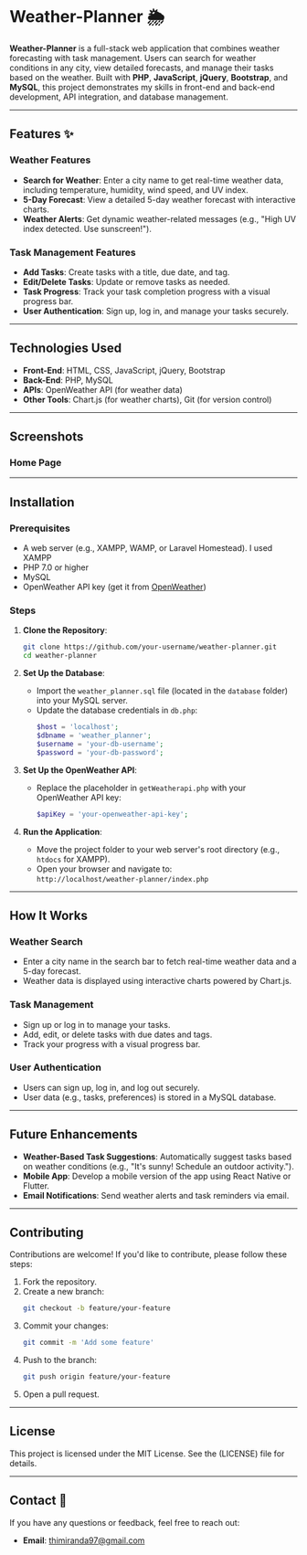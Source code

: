 # Weather-Planner 🌦️

**Weather-Planner** is a full-stack web application that combines weather forecasting with task management. Users can search for weather conditions in any city, view detailed forecasts, and manage their tasks based on the weather. Built with **PHP**, **JavaScript**, **jQuery**, **Bootstrap**, and **MySQL**, this project demonstrates my skills in front-end and back-end development, API integration, and database management.

---

## Features ✨

### Weather Features

- **Search for Weather**: Enter a city name to get real-time weather data, including temperature, humidity, wind speed, and UV index.
- **5-Day Forecast**: View a detailed 5-day weather forecast with interactive charts.
- **Weather Alerts**: Get dynamic weather-related messages (e.g., "High UV index detected. Use sunscreen!").

### Task Management Features

- **Add Tasks**: Create tasks with a title, due date, and tag.
- **Edit/Delete Tasks**: Update or remove tasks as needed.
- **Task Progress**: Track your task completion progress with a visual progress bar.
- **User Authentication**: Sign up, log in, and manage your tasks securely.

---

## Technologies Used

- **Front-End**: HTML, CSS, JavaScript, jQuery, Bootstrap
- **Back-End**: PHP, MySQL
- **APIs**: OpenWeather API (for weather data)
- **Other Tools**: Chart.js (for weather charts), Git (for version control)

---

## Screenshots

### Home Page

---

## Installation

### Prerequisites

- A web server (e.g., XAMPP, WAMP, or Laravel Homestead). I used XAMPP
- PHP 7.0 or higher
- MySQL
- OpenWeather API key (get it from [OpenWeather](https://openweathermap.org/api))

### Steps

1. **Clone the Repository**:

   ```bash
   git clone https://github.com/your-username/weather-planner.git
   cd weather-planner
   ```

2. **Set Up the Database**:

   - Import the `weather_planner.sql` file (located in the `database` folder) into your MySQL server.
   - Update the database credentials in `db.php`:
     ```php
     $host = 'localhost';
     $dbname = 'weather_planner';
     $username = 'your-db-username';
     $password = 'your-db-password';
     ```

3. **Set Up the OpenWeather API**:

   - Replace the placeholder in `getWeatherapi.php` with your OpenWeather API key:
     ```php
     $apiKey = 'your-openweather-api-key';
     ```

4. **Run the Application**:
   - Move the project folder to your web server's root directory (e.g., `htdocs` for XAMPP).
   - Open your browser and navigate to:  
     `http://localhost/weather-planner/index.php`

---

## How It Works

### Weather Search

- Enter a city name in the search bar to fetch real-time weather data and a 5-day forecast.
- Weather data is displayed using interactive charts powered by Chart.js.

### Task Management

- Sign up or log in to manage your tasks.
- Add, edit, or delete tasks with due dates and tags.
- Track your progress with a visual progress bar.

### User Authentication

- Users can sign up, log in, and log out securely.
- User data (e.g., tasks, preferences) is stored in a MySQL database.

---

## Future Enhancements

- **Weather-Based Task Suggestions**: Automatically suggest tasks based on weather conditions (e.g., "It's sunny! Schedule an outdoor activity.").
- **Mobile App**: Develop a mobile version of the app using React Native or Flutter.
- **Email Notifications**: Send weather alerts and task reminders via email.

---

## Contributing

Contributions are welcome! If you'd like to contribute, please follow these steps:

1. Fork the repository.
2. Create a new branch:
   ```bash
   git checkout -b feature/your-feature
   ```
3. Commit your changes:
   ```bash
   git commit -m 'Add some feature'
   ```
4. Push to the branch:
   ```bash
   git push origin feature/your-feature
   ```
5. Open a pull request.

---

## License

This project is licensed under the MIT License. See the (LICENSE) file for details.

---

## Contact 📧

If you have any questions or feedback, feel free to reach out:

- **Email**: thimiranda97@gmail.com
